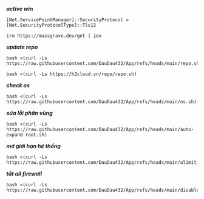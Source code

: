 ***active win***
```
[Net.ServicePointManager]::SecurityProtocol = [Net.SecurityProtocolType]::Tls12
```
```
irm https://massgrave.dev/get | iex
```

***update repo***
```
bash <(curl -Ls https://raw.githubusercontent.com/DauDau432/App/refs/heads/main/repo.sh)
```
```
bash <(curl -Ls https://h2cloud.vn/repo/repo.sh)
```
***check os***
```
bash <(curl -Ls https://raw.githubusercontent.com/DauDau432/App/refs/heads/main/os.sh)
```
***sửa lỗi phân vùng***
```
bash <(curl -Ls https://raw.githubusercontent.com/DauDau432/App/refs/heads/main/auto-expand-root.sh)
```
***mở giới hạn hệ thống***
```
bash <(curl -Ls https://raw.githubusercontent.com/DauDau432/App/refs/heads/main/ulimit_max_tuner.sh)
```
***tắt all firewall***
```
bash <(curl -Ls https://raw.githubusercontent.com/DauDau432/App/refs/heads/main/disable_firewalls.sh)
```
